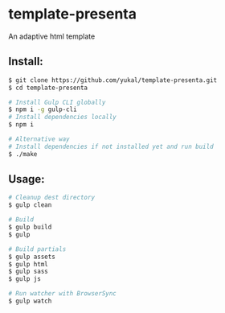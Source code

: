 # template-presenta
An adaptive html template

Install:
--------

```bash
$ git clone https://github.com/yukal/template-presenta.git
$ cd template-presenta

# Install Gulp CLI globally
$ npm i -g gulp-cli
# Install dependencies locally
$ npm i

# Alternative way
# Install dependencies if not installed yet and run build
$ ./make
```

Usage:
--------

```bash
# Cleanup dest directory
$ gulp clean

# Build
$ gulp build
$ gulp

# Build partials
$ gulp assets
$ gulp html
$ gulp sass
$ gulp js

# Run watcher with BrowserSync
$ gulp watch
```
